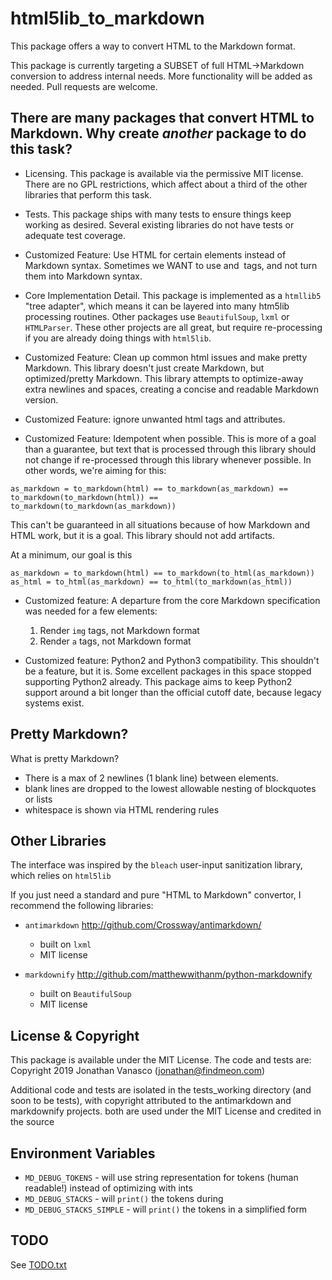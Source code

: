 # html5lib_to_markdown

This package offers a way to convert HTML to the Markdown format.

This package is currently targeting a SUBSET of full HTML->Markdown conversion to address internal needs. More functionality will be added as needed. Pull requests are welcome.


## There are many packages that convert HTML to Markdown. Why create *another* package to do this task?

* Licensing. This package is available via the permissive MIT license. There are no GPL restrictions, which affect about a third of the other libraries that perform this task.

* Tests. This package ships with many tests to ensure things keep working as desired. Several existing libraries do not have tests or adequate test coverage.

* Customized Feature: Use HTML for certain elements instead of Markdown syntax.  Sometimes we WANT to use <a> and <img> tags, and not turn them into Markdown syntax.

* Core Implementation Detail. This package is implemented as a `htmllib5` "tree adapter", which means it can be layered into many htm5lib processing routines.  Other packages use `BeautifulSoup`, `lxml` or `HTMLParser`.  These other projects are all great, but require re-processing if you are already doing things with `html5lib`.

* Customized Feature: Clean up common html issues and make pretty Markdown.  This library doesn't just create Markdown, but optimized/pretty Markdown. This library attempts to optimize-away extra newlines and spaces, creating a concise and readable Markdown version.

* Customized Feature: ignore unwanted html tags and attributes.  

* Customized Feature: Idempotent when possible. This is more of a goal than a guarantee, but text that is processed through this library should not change if re-processed through this library whenever possible.  In other words, we're aiming for this:

```
as_markdown = to_markdown(html) == to_markdown(as_markdown) == to_markdown(to_markdown(html)) == to_markdown(to_markdown(as_markdown))
```

This can't be guaranteed in all situations because of how Markdown and HTML work, but it is a goal. This library should not add artifacts.

At a minimum, our goal is this
```
as_markdown = to_markdown(html) == to_markdown(to_html(as_markdown))
as_html = to_html(as_markdown) == to_html(to_markdown(as_html))
```

* Customized feature: A departure from the core Markdown specification was needed for a few elements:

	1. Render `img` tags, not Markdown format
	2. Render `a` tags, not Markdown format

* Customized feature: Python2 and Python3 compatibility. This shouldn't be a feature, but it is. Some excellent packages in this space stopped supporting Python2 already. This package aims to keep Python2 support around a bit longer than the official cutoff date, because legacy systems exist.


## Pretty Markdown?

What is pretty Markdown?

* There is a max of 2 newlines (1 blank line) between elements.
* blank lines are dropped to the lowest allowable nesting of blockquotes or lists
* whitespace is shown via HTML rendering rules


## Other Libraries

The interface was inspired by the `bleach` user-input sanitization library, which relies on `html5lib`

If you just need a standard and pure "HTML to Markdown" convertor, I recommend the following libraries:

* `antimarkdown` http://github.com/Crossway/antimarkdown/
    * built on `lxml`
    * MIT license

* `markdownify` http://github.com/matthewwithanm/python-markdownify
    * built on `BeautifulSoup`
    * MIT license
 

## License & Copyright

This package is available under the MIT License.  The code and tests are: Copyright 2019 Jonathan Vanasco (jonathan@findmeon.com)

Additional code and tests are isolated in the tests_working directory (and soon to be tests), with copyright attributed to the antimarkdown and markdownify projects.  both are used under the MIT License and credited in the source


## Environment Variables
 
* `MD_DEBUG_TOKENS` - will use string representation for tokens (human readable!) instead of optimizing with ints
* `MD_DEBUG_STACKS` - will `print()` the tokens during 
* `MD_DEBUG_STACKS_SIMPLE` - will `print()` the tokens in a simplified form 


## TODO

See [TODO.txt](TODO.txt)

